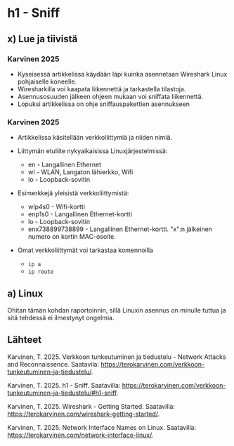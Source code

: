 # h1 - Sniff

## x) Lue ja tiivistä
### Karvinen 2025
- Kyseisessä artikkelissa käydään läpi kuinka asennetaan Wireshark Linux pohjaiselle koneelle.
- Wiresharkilla voi kaapata liikennettä ja tarkastella tilastoja.
- Asennusosuuden jälkeen ohjeen mukaan voi sniffata liikennettä.
- Lopuksi artikkelissa on ohje sniffauspakettien asennukseen
### Karvinen 2025
- Artikkelissa käsitellään verkkoliittymiä ja niiden nimiä.
- Liittymän etuliite nykyaikaisissa Linuxjärjestelmissä:
    - en - Langallinen Ethernet
    - wl - WLAN, Langaton lähierkko, Wifi
    - lo - Loopback-sovitin
 
- Esimerkkejä yleisistä verkkoliittymistä:
    - wlp4s0 - Wifi-kortti
    - enp1s0 - Langallinen Ethernet-kortti
    - lo - Loopback-sovitin
    - enx738899738899 - Langallinen Ethernet-kortti. "x":n jälkeinen numero on kortin MAC-osoite.
 
- Omat verkkoliittymät voi tarkastaa komennoilla
    - ``ip a``
    - ``ip route``
## a) Linux

Ohitan tämän kohdan raportoinnin, sillä Linuxin asennus on minulle tuttua ja sitä tehdessä ei ilmestynyt ongelmia. 

## Lähteet
Karvinen, T. 2025. Verkkoon tunkeutuminen ja tiedustelu - Network Attacks and Reconnaissence. Saatavila: https://terokarvinen.com/verkkoon-tunkeutuminen-ja-tiedustelu/.

Karvinen, T. 2025. h1 - Sniff. Saatavilla: https://terokarvinen.com/verkkoon-tunkeutuminen-ja-tiedustelu/#h1-sniff.

Karvinen, T. 2025. Wireshark - Getting Started. Saatavilla: https://terokarvinen.com/wireshark-getting-started/.

Karvinen, T. 2025. Network Interface Names on Linux. Saatavilla: https://terokarvinen.com/network-interface-linux/.
